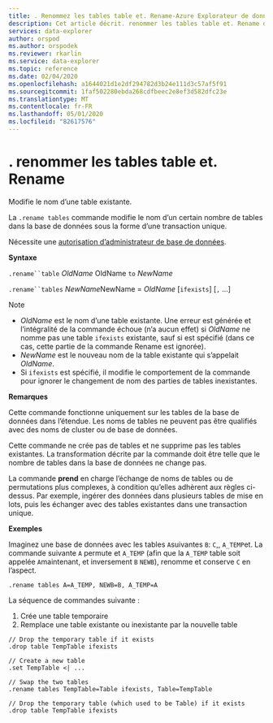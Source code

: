 ```yaml
---
title: . Renommez les tables table et. Rename-Azure Explorateur de données | Microsoft Docs
description: Cet article décrit. renommer les tables table et. Rename dans Azure Explorateur de données.
services: data-explorer
author: orspod
ms.author: orspodek
ms.reviewer: rkarlin
ms.service: data-explorer
ms.topic: reference
ms.date: 02/04/2020
ms.openlocfilehash: a1644021d1e2df294782d3b24e111d3c57af5f91
ms.sourcegitcommit: 1faf502280ebda268cdfbeec2e8ef3d582dfc23e
ms.translationtype: MT
ms.contentlocale: fr-FR
ms.lasthandoff: 05/01/2020
ms.locfileid: "82617576"
---
```

# <a name="rename-table-and-rename-tables"></a>. renommer les tables table et. Rename

Modifie le nom d’une table existante.

La `.rename tables` commande modifie le nom d’un certain nombre de tables dans la base de données sous la forme d’une transaction unique.

Nécessite une [autorisation d’administrateur de base de données](../management/access-control/role-based-authorization.md).

**Syntaxe**

`.rename``table` *OldName* OldName `to` *NewName*

`.rename``tables` *NewName*NewName = *OldName* [`ifexists`] [`,` ...]

> [!NOTE]
> * *OldName* est le nom d’une table existante. Une erreur est générée et l’intégralité de la commande échoue (n’a aucun effet) si *OldName* ne nomme pas une table `ifexists` existante, sauf si est spécifié (dans ce cas, cette partie de la commande Rename est ignorée).
> * *NewName* est le nouveau nom de la table existante qui s’appelait *OldName*.
> * Si `ifexists` est spécifié, il modifie le comportement de la commande pour ignorer le changement de nom des parties de tables inexistantes.

**Remarques**

Cette commande fonctionne uniquement sur les tables de la base de données dans l’étendue.
Les noms de tables ne peuvent pas être qualifiés avec des noms de cluster ou de base de données.

Cette commande ne crée pas de tables et ne supprime pas les tables existantes.
La transformation décrite par la commande doit être telle que le nombre de tables dans la base de données ne change pas.

La commande **prend** en charge l’échange de noms de tables ou de permutations plus complexes, à condition qu’elles adhèrent aux règles ci-dessus. Par exemple, ingérer des données dans plusieurs tables de mise en lots, puis les échanger avec des tables existantes dans une transaction unique.

**Exemples**

Imaginez une base de données avec les tables `A`suivantes `B`: `C`,, `A_TEMP`et.
La commande suivante `A` permute et `A_TEMP` (afin que la `A_TEMP` table soit appelée `A`maintenant, et inversement `B` `NEWB`), renomme et conserve `C` en l’aspect. 

```kusto
.rename tables A=A_TEMP, NEWB=B, A_TEMP=A
``` 

La séquence de commandes suivante :
1. Crée une table temporaire
1. Remplace une table existante ou inexistante par la nouvelle table

```kusto
// Drop the temporary table if it exists
.drop table TempTable ifexists

// Create a new table
.set TempTable <| ...

// Swap the two tables
.rename tables TempTable=Table ifexists, Table=TempTable

// Drop the temporary table (which used to be Table) if it exists
.drop table TempTable ifexists
```

